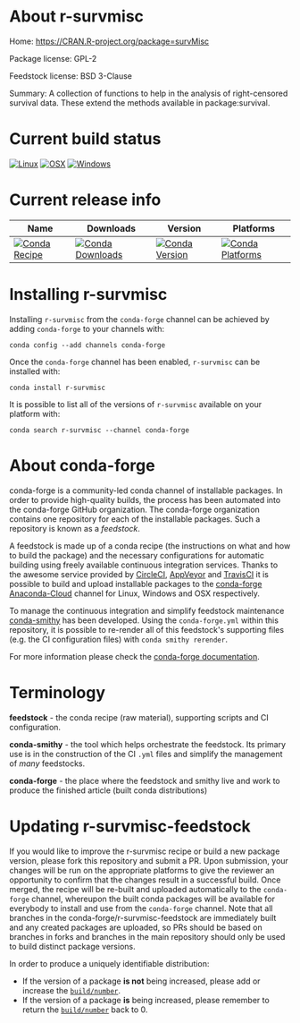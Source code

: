 About r-survmisc
================

Home: https://CRAN.R-project.org/package=survMisc

Package license: GPL-2

Feedstock license: BSD 3-Clause

Summary: A collection of functions to help in the analysis of right-censored survival data. These extend the methods available in package:survival.



Current build status
====================

[![Linux](https://img.shields.io/circleci/project/github/conda-forge/r-survmisc-feedstock/master.svg?label=Linux)](https://circleci.com/gh/conda-forge/r-survmisc-feedstock)
[![OSX](https://img.shields.io/travis/conda-forge/r-survmisc-feedstock/master.svg?label=macOS)](https://travis-ci.org/conda-forge/r-survmisc-feedstock)
[![Windows](https://img.shields.io/appveyor/ci/conda-forge/r-survmisc-feedstock/master.svg?label=Windows)](https://ci.appveyor.com/project/conda-forge/r-survmisc-feedstock/branch/master)

Current release info
====================

| Name | Downloads | Version | Platforms |
| --- | --- | --- | --- |
| [![Conda Recipe](https://img.shields.io/badge/recipe-r--survmisc-green.svg)](https://anaconda.org/conda-forge/r-survmisc) | [![Conda Downloads](https://img.shields.io/conda/dn/conda-forge/r-survmisc.svg)](https://anaconda.org/conda-forge/r-survmisc) | [![Conda Version](https://img.shields.io/conda/vn/conda-forge/r-survmisc.svg)](https://anaconda.org/conda-forge/r-survmisc) | [![Conda Platforms](https://img.shields.io/conda/pn/conda-forge/r-survmisc.svg)](https://anaconda.org/conda-forge/r-survmisc) |

Installing r-survmisc
=====================

Installing `r-survmisc` from the `conda-forge` channel can be achieved by adding `conda-forge` to your channels with:

```
conda config --add channels conda-forge
```

Once the `conda-forge` channel has been enabled, `r-survmisc` can be installed with:

```
conda install r-survmisc
```

It is possible to list all of the versions of `r-survmisc` available on your platform with:

```
conda search r-survmisc --channel conda-forge
```


About conda-forge
=================

conda-forge is a community-led conda channel of installable packages.
In order to provide high-quality builds, the process has been automated into the
conda-forge GitHub organization. The conda-forge organization contains one repository
for each of the installable packages. Such a repository is known as a *feedstock*.

A feedstock is made up of a conda recipe (the instructions on what and how to build
the package) and the necessary configurations for automatic building using freely
available continuous integration services. Thanks to the awesome service provided by
[CircleCI](https://circleci.com/), [AppVeyor](http://www.appveyor.com/)
and [TravisCI](https://travis-ci.org/) it is possible to build and upload installable
packages to the [conda-forge](https://anaconda.org/conda-forge)
[Anaconda-Cloud](http://docs.anaconda.org/) channel for Linux, Windows and OSX respectively.

To manage the continuous integration and simplify feedstock maintenance
[conda-smithy](http://github.com/conda-forge/conda-smithy) has been developed.
Using the ``conda-forge.yml`` within this repository, it is possible to re-render all of
this feedstock's supporting files (e.g. the CI configuration files) with ``conda smithy rerender``.

For more information please check the [conda-forge documentation](https://conda-forge.org/docs/).

Terminology
===========

**feedstock** - the conda recipe (raw material), supporting scripts and CI configuration.

**conda-smithy** - the tool which helps orchestrate the feedstock.
                   Its primary use is in the construction of the CI ``.yml`` files
                   and simplify the management of *many* feedstocks.

**conda-forge** - the place where the feedstock and smithy live and work to
                  produce the finished article (built conda distributions)


Updating r-survmisc-feedstock
=============================

If you would like to improve the r-survmisc recipe or build a new
package version, please fork this repository and submit a PR. Upon submission,
your changes will be run on the appropriate platforms to give the reviewer an
opportunity to confirm that the changes result in a successful build. Once
merged, the recipe will be re-built and uploaded automatically to the
`conda-forge` channel, whereupon the built conda packages will be available for
everybody to install and use from the `conda-forge` channel.
Note that all branches in the conda-forge/r-survmisc-feedstock are
immediately built and any created packages are uploaded, so PRs should be based
on branches in forks and branches in the main repository should only be used to
build distinct package versions.

In order to produce a uniquely identifiable distribution:
 * If the version of a package **is not** being increased, please add or increase
   the [``build/number``](http://conda.pydata.org/docs/building/meta-yaml.html#build-number-and-string).
 * If the version of a package **is** being increased, please remember to return
   the [``build/number``](http://conda.pydata.org/docs/building/meta-yaml.html#build-number-and-string)
   back to 0.